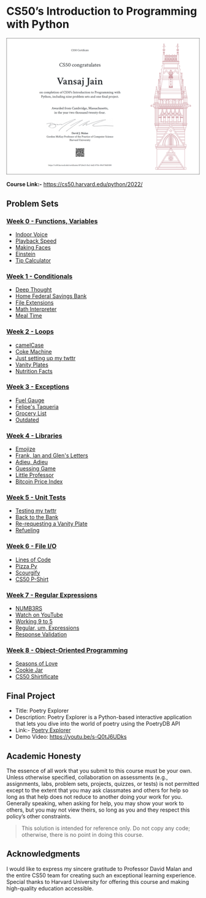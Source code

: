 # CS50’s Introduction to Programming with Python
![Certificate](Certificate.png)

**Course Link:-** https://cs50.harvard.edu/python/2022/

## Problem Sets
### [Week 0 - Functions, Variables](/Week%200/)
- [Indoor Voice](/Week%200/indoor.py)
- [Playback Speed](/Week%200/playback/)
- [Making Faces](/Week%200/faces)
- [Einstein](/Week%200/einstein)
- [Tip Calculator](/Week%200/tip)

### [Week 1 - Conditionals](/Week%201/)
- [Deep Thought](/Week%201/deep)
- [Home Federal Savings Bank](/Week%201/bank)
- [File Extensions](/Week%201/extensions)
- [Math Interpreter](/Week%201/interpreter)
- [Meal Time](/Week%201/meal)

### [Week 2 - Loops](/Week%202/)
- [camelCase](/Week%202/camel)
- [Coke Machine](/Week%202/coke)
- [Just setting up my twttr](/Week%202/twttr)
- [Vanity Plates](/Week%202/plates)
- [Nutrition Facts](/Week%202/nutrition)

### [Week 3 - Exceptions](/Week%203/)
- [Fuel Gauge](/Week%203/fuel)
- [Felipe's Taqueria](/Week%203/taqueria)
- [Grocery List](/Week%203/grocery)
- [Outdated](/Week%203/outdated)

### [Week 4 - Libraries](/Week%204/)
- [Emojize](/Week%204/emojize)
- [Frank, Ian and Glen's Letters](/Week%204/figlet)
- [Adieu, Adieu](/Week%204/adieu)
- [Guessing Game](/Week%204/game)
- [Little Professor](/Week%204/professor)
- [Bitcoin Price Index](/Week%204/bitcoin)

### [Week 5 - Unit Tests](/Week%205/)
- [Testing my twttr](/Week%205/test_twttr)
- [Back to the Bank](/Week%205/test_bank)
- [Re-requesting a Vanity Plate](/Week%205/test_plates)
- [Refueling](/Week%205/test_fuel)

### [Week 6 - File I/O](/Week%206/)
- [Lines of Code](/Week%206/lines)
- [Pizza Py](/Week%206/pizza)
- [Scourgify](/Week%206/scourgify)
- [CS50 P-Shirt](/Week%206/shirt)

### [Week 7 - Regular Expressions](/Week%207/)
- [NUMB3RS](/Week%207/numb3rs)
- [Watch on YouTube](/Week%207/watch)
- [Working 9 to 5](/Week%207/working)
- [Regular, um, Expressions](/Week%207/um)
- [Response Validation](/Week%207/response)

### [Week 8 - Object-Oriented Programming](/Week%208/)
- [Seasons of Love](/Week%208/seasons)
- [Cookie Jar](/Week%208/jar)
- [CS50 Shirtificate](/Week%208/shirtificate)

## Final Project
- Title: Poetry Explorer
- Description: Poetry Explorer is a Python-based interactive application that lets you dive into the world of poetry using the PoetryDB API
- Link:- [Poetry Explorer](/Poetry-Explorer)
- Demo Video: https://youtu.be/s-Q0tJ6UDks

## Academic Honesty
The essence of all work that you submit to this course must be your own. Unless otherwise specified, collaboration on assessments (e.g., assignments, labs, problem sets, projects, quizzes, or tests) is not permitted except to the extent that you may ask classmates and others for help so long as that help does not reduce to another doing your work for you. Generally speaking, when asking for help, you may show your work to others, but you may not view theirs, so long as you and they respect this policy’s other constraints.

> This solution is intended for reference only. Do not copy any code; otherwise, there is no point in doing this course.

## Acknowledgments
I would like to express my sincere gratitude to Professor David Malan and the entire CS50 team for creating such an exceptional learning experience. Special thanks to Harvard University for offering this course and making high-quality education accessible.
